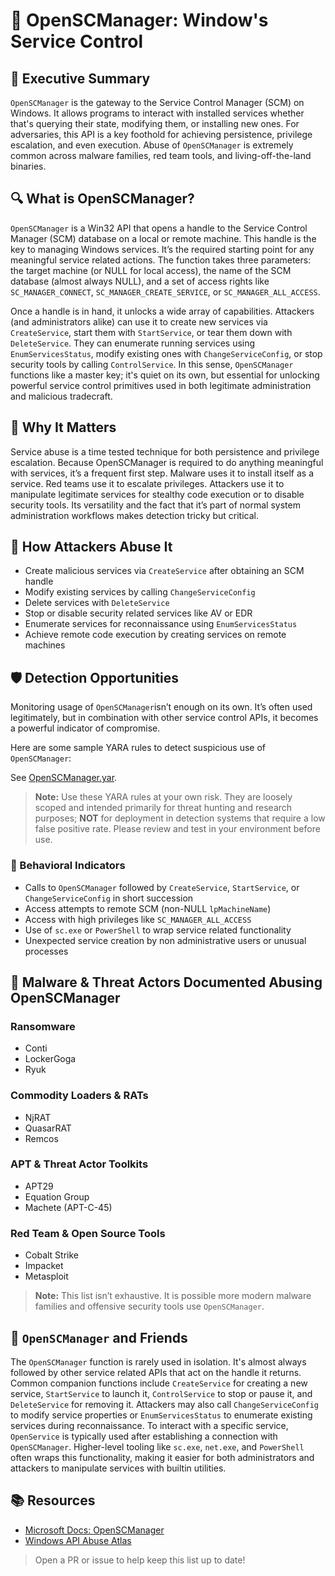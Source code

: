 # 🧰 OpenSCManager: Window's Service Control

## 🚀 Executive Summary
`OpenSCManager` is the gateway to the Service Control Manager (SCM) on Windows. It allows programs to interact with installed services whether that's querying their state, modifying them, or installing new ones. For adversaries, this API is a key foothold for achieving persistence, privilege escalation, and even execution. Abuse of `OpenSCManager` is extremely common across malware families, red team tools, and living-off-the-land binaries.

## 🔍 What is OpenSCManager?
`OpenSCManager` is a Win32 API that opens a handle to the Service Control Manager (SCM) database on a local or remote machine. This handle is the key to managing Windows services. It’s the required starting point for any meaningful service related actions. The function takes three parameters: the target machine (or NULL for local access), the name of the SCM database (almost always NULL), and a set of access rights like `SC_MANAGER_CONNECT`, `SC_MANAGER_CREATE_SERVICE`, or `SC_MANAGER_ALL_ACCESS`.

Once a handle is in hand, it unlocks a wide array of capabilities. Attackers (and administrators alike) can use it to create new services via `CreateService`, start them with `StartService`, or tear them down with `DeleteService`. They can enumerate running services using `EnumServicesStatus`, modify existing ones with `ChangeServiceConfig`, or stop security tools by calling `ControlService`. In this sense, `OpenSCManager` functions like a master key; it's quiet on its own, but essential for unlocking powerful service control primitives used in both legitimate administration and malicious tradecraft.

## 🚩 Why It Matters
Service abuse is a time tested technique for both persistence and privilege escalation. Because OpenSCManager is required to do anything meaningful with services, it’s a frequent first step. Malware uses it to install itself as a service. Red teams use it to escalate privileges. Attackers use it to manipulate legitimate services for stealthy code execution or to disable security tools. Its versatility and the fact that it’s part of normal system administration workflows makes detection tricky but critical.

## 🧬 How Attackers Abuse It
 - Create malicious services via `CreateService` after obtaining an SCM handle
 - Modify existing services by calling `ChangeServiceConfig`
 - Delete services with `DeleteService`
 - Stop or disable security related services like AV or EDR
 - Enumerate services for reconnaissance using `EnumServicesStatus`
 - Achieve remote code execution by creating services on remote machines

## 🛡️ Detection Opportunities
Monitoring usage of `OpenSCManager`isn’t enough on its own. It’s often used legitimately, but in combination with other service control APIs, it becomes a powerful indicator of compromise.

Here are some sample YARA rules to detect suspicious use of `OpenSCManager`:

See [OpenSCManager.yar](./OpenSCManager.yar).

> **Note:** Use these YARA rules at your own risk. They are loosely scoped and intended primarily for threat hunting and research purposes; **NOT** for deployment in detection systems that require a low false positive rate. Please review and test in your environment before use.

### 🐾 Behavioral Indicators
 - Calls to `OpenSCManager` followed by `CreateService`, `StartService`, or `ChangeServiceConfig` in short succession
 - Access attempts to remote SCM (non-NULL `lpMachineName`)
 - Access with high privileges like `SC_MANAGER_ALL_ACCESS`
 - Use of `sc.exe` or `PowerShell` to wrap service related functionality
 - Unexpected service creation by non administrative users or unusual processes

## 🦠 Malware & Threat Actors Documented Abusing OpenSCManager

### **Ransomware**
 - Conti
 - LockerGoga
 - Ryuk

### **Commodity Loaders & RATs**
 - NjRAT
 - QuasarRAT
 - Remcos

### **APT & Threat Actor Toolkits**
 - APT29
 - Equation Group
 - Machete (APT-C-45)

### **Red Team & Open Source Tools**
 - Cobalt Strike
 - Impacket
 - Metasploit

> **Note:** This list isn’t exhaustive. It is possible more modern malware families and offensive security tools use `OpenSCManager`.

## 🧵 `OpenSCManager` and Friends
The `OpenSCManager` function is rarely used in isolation. It's almost always followed by other service related APIs that act on the handle it returns. Common companion functions include `CreateService` for creating a new service, `StartService` to launch it, `ControlService` to stop or pause it, and `DeleteService` for removing it. Attackers may also call `ChangeServiceConfig` to modify service properties or `EnumServicesStatus` to enumerate existing services during reconnaissance. To interact with a specific service, `OpenService` is typically used after establishing a connection with `OpenSCManager`. Higher-level tooling like `sc.exe`, `net.exe`, and `PowerShell` often wraps this functionality, making it easier for both administrators and attackers to manipulate services with builtin utilities.

## 📚 Resources
- [Microsoft Docs: OpenSCManager](https://learn.microsoft.com/en-us/windows/win32/api/winsvc/nf-winsvc-openscmanagera)
- [Windows API Abuse Atlas](https://github.com/danafaye/WindowsAPIAbuseAtlas)

> Open a PR or issue to help keep this list up to date!